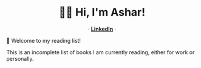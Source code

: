 <p align="center">
  <h1 align="center">👋🏽 Hi, I'm Ashar!</h1>
  <p align="center">
  &middot;
    <a href="https://www.linkedin.com/in/asharsahmed/"><strong>LinkedIn</strong></a> 
  &middot;
  </p>
  📖 Welcome to my reading list! 
  
  This is an incomplete list of books I am currently reading, either for work or personally.

  
</p>

